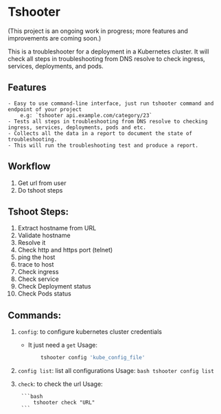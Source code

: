 # Tshooter
(This project is an ongoing work in progress; more features and improvements are coming soon.)


This is a troubleshooter for a deployment in a Kubernetes cluster. 
It will check all steps in troubleshooting from DNS resolve to check ingress, services, deployments, and pods. 

## Features
    - Easy to use command-line interface, just run tshooter command and endpoint of your project
        e.g: `tshooter api.example.com/category/23`
    - Tests all steps in troubleshooting from DNS resolve to checking ingress, services, deployments, pods and etc. 
    - Collects all the data in a report to document the state of troubleshooting.
    - This will run the troubleshooting test and produce a report.

## Workflow
1. Get url from user
2. Do tshoot steps

## Tshoot Steps:

1. Extract hostname from URL
2. Validate hostname
3. Resolve it
4. Check http and https port (telnet)
5. ping the host
6. trace to host
7. Check ingress
8. Check service
9. Check Deployment status
10. Check Pods status

## Commands:

1. `config`: to configure kubernetes cluster credentials
    * It just need a `get`
    Usage:
        ```bash
            tshooter config 'kube_config_file'
        ```

2. `config list`: list all configurations
    Usage:
        ```bash
            tshooter config list
        ```

3. `check`: to check the url
    Usage:

        ```bash
            tshooter check "URL"
        ```
